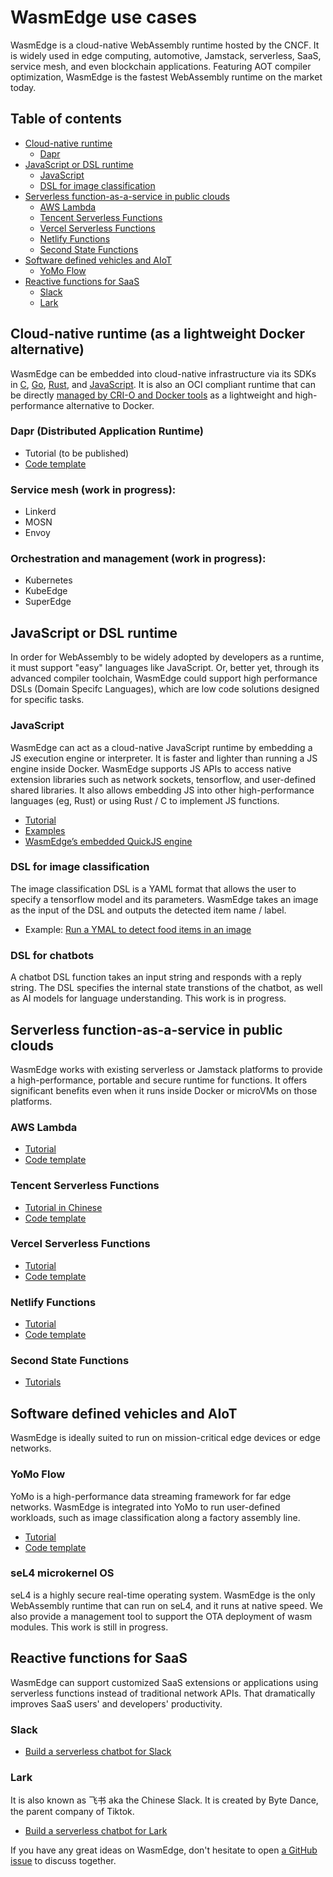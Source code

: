 # WasmEdge use cases

WasmEdge is a cloud-native WebAssembly runtime hosted by the CNCF. It is widely used in edge computing, automotive, Jamstack, serverless, SaaS, service mesh, and even blockchain applications. Featuring AOT compiler optimization, WasmEdge is the fastest WebAssembly runtime on the market today.

## Table of contents

* [Cloud-native runtime](#cloud-native-runtime-as-a-lightweight-docker-alternative)
  * [Dapr](#dapr-distributed-application-runtime)
* [JavaScript or DSL runtime](#javascript-or-dsl-runtime)
  * [JavaScript](#javascript)
  * [DSL for image classification](#dsl-for-image-classification)
* [Serverless function-as-a-service in public clouds](#serverless-function-as-a-service-in-public-clouds)
  * [AWS Lambda](#aws-lambda)
  * [Tencent Serverless Functions](#tencent-serverless-functions)
  * [Vercel Serverless Functions](#vercel-serverless-functions)
  * [Netlify Functions](#netlify-functions)
  * [Second State Functions](#second-state-functions)
* [Software defined vehicles and AIoT](#software-defined-vehicles-and-aiot)
  * [YoMo Flow](#yomo-flow)
* [Reactive functions for SaaS](#reactive-functions-for-saas)
  * [Slack](#slack)
  * [Lark](#lark)

## Cloud-native runtime (as a lightweight Docker alternative)

WasmEdge can be embedded into cloud-native infrastructure via its SDKs in [C](c_api.md), [Go](https://www.secondstate.io/articles/extend-golang-app-with-webassembly-rust/), [Rust](../bindings/rust/wasmedge-rs), and [JavaScript](https://www.secondstate.io/articles/getting-started-with-rust-function/). It is also an OCI compliant runtime that can be directly [managed by CRI-O and Docker tools](https://www.secondstate.io/articles/manage-webassembly-apps-in-wasmedge-using-docker-tools/) as a lightweight and high-performance alternative to Docker.

### Dapr (Distributed Application Runtime)

* Tutorial (to be published)
* [Code template](https://github.com/second-state/dapr-wasm)

### Service mesh (work in progress):

* Linkerd
* MOSN
* Envoy

### Orchestration and management (work in progress):

* Kubernetes
* KubeEdge
* SuperEdge

## JavaScript or DSL runtime

In order for WebAssembly to be widely adopted by developers as a runtime, it must support "easy" languages like JavaScript. Or, better yet, through its advanced compiler toolchain, WasmEdge could support high performance DSLs (Domain Specifc Languages), which are low code solutions designed for specific tasks.

### JavaScript

WasmEdge can act as a cloud-native JavaScript runtime by embedding a JS execution engine or interpreter. It is faster and lighter than running a JS engine inside Docker. WasmEdge supports JS APIs to access native extension libraries such as network sockets, tensorflow, and user-defined shared libraries. It also allows embedding JS into other high-performance languages (eg, Rust) or using Rust / C to implement JS functions.

* [Tutorial](https://www.secondstate.io/articles/run-javascript-in-webassembly-with-wasmedge/)
* [Examples](https://github.com/WasmEdge/WasmEdge/blob/master/tools/wasmedge/examples/js/README.md)
* [WasmEdge’s embedded QuickJS engine](https://github.com/second-state/wasmedge-quickjs)

### DSL for image classification

The image classification DSL is a YAML format that allows the user to specify a tensorflow model and its parameters. WasmEdge takes an image as the input of the DSL and outputs the detected item name / label.

* Example: [Run a YMAL to detect food items in an image](https://github.com/second-state/wasm-learning/blob/master/cli/classify_yml/config/food.yml)

### DSL for chatbots

A chatbot DSL function takes an input string and responds with a reply string. The DSL specifies the internal state transtions of the chatbot, as well as AI models for language understanding. This work is in progress.

## Serverless function-as-a-service in public clouds

WasmEdge works with existing serverless or Jamstack platforms to provide a high-performance, portable and secure runtime for functions. It offers significant benefits even when it runs inside Docker or microVMs on those platforms.

### AWS Lambda

* [Tutorial](https://www.cncf.io/blog/2021/08/25/webassembly-serverless-functions-in-aws-lambda/)
* [Code template](https://github.com/second-state/aws-lambda-wasm-runtime)

### Tencent Serverless Functions

* [Tutorial in Chinese](https://my.oschina.net/u/4532842/blog/5172639)
* [Code template](https://github.com/second-state/tencent-scf-wasm-runtime)

### Vercel Serverless Functions

* [Tutorial](https://www.secondstate.io/articles/vercel-wasmedge-webassembly-rust/)
* [Code template](https://github.com/second-state/vercel-wasm-runtime)

### Netlify Functions

* [Tutorial](https://www.secondstate.io/articles/netlify-wasmedge-webassembly-rust-serverless/)
* [Code template](https://github.com/second-state/netlify-wasm-runtime)

### Second State Functions

* [Tutorials](https://www.secondstate.io/faas/)

## Software defined vehicles and AIoT

WasmEdge is ideally suited to run on mission-critical edge devices or edge networks.

### YoMo Flow

YoMo is a high-performance data streaming framework for far edge networks. WasmEdge is integrated into YoMo to run user-defined workloads, such as image classification along a factory assembly line.

* [Tutorial](https://www.secondstate.io/articles/yomo-wasmedge-real-time-data-streams/)
* [Code template](https://github.com/yomorun/yomo-wasmedge-tensorflow)

### seL4 microkernel OS

seL4 is a highly secure real-time operating system. WasmEdge is the only WebAssembly runtime that can run on seL4, and it runs at native speed. We also provide a management tool to support the OTA deployment of wasm modules. This work is still in progress.

## Reactive functions for SaaS

WasmEdge can support customized SaaS extensions or applications using serverless functions instead of traditional network APIs. That dramatically improves SaaS users' and developers' productivity.

### Slack

* [Build a serverless chatbot for Slack](http://reactor.secondstate.info/en/docs/user_guideline.html)

### Lark

It is also known as 飞书 aka the Chinese Slack. It is created by Byte Dance, the parent company of Tiktok.

* [Build a serverless chatbot for Lark](http://reactor.secondstate.info/zh/docs/user_guideline.html)

If you have any great ideas on WasmEdge, don't hesitate to open [a GitHub issue](https://github.com/WasmEdge/WasmEdge/issues) to discuss together.
